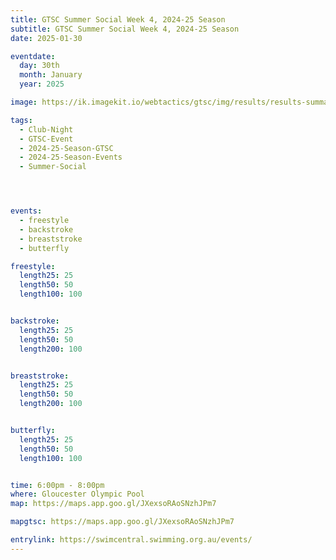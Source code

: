 ```yaml
---
title: GTSC Summer Social Week 4, 2024-25 Season
subtitle: GTSC Summer Social Week 4, 2024-25 Season
date: 2025-01-30

eventdate:
  day: 30th
  month: January
  year: 2025

image: https://ik.imagekit.io/webtactics/gtsc/img/results/results-summary-25.jpg

tags:
  - Club-Night
  - GTSC-Event
  - 2024-25-Season-GTSC
  - 2024-25-Season-Events
  - Summer-Social




events:
  - freestyle
  - backstroke
  - breaststroke
  - butterfly

freestyle:
  length25: 25
  length50: 50
  length100: 100


backstroke:
  length25: 25
  length50: 50
  length200: 100


breaststroke:
  length25: 25
  length50: 50
  length200: 100


butterfly:
  length25: 25
  length50: 50
  length100: 100


time: 6:00pm - 8:00pm
where: Gloucester Olympic Pool
map: https://maps.app.goo.gl/JXexsoRAoSNzhJPm7

mapgtsc: https://maps.app.goo.gl/JXexsoRAoSNzhJPm7

entrylink: https://swimcentral.swimming.org.au/events/
---
```



